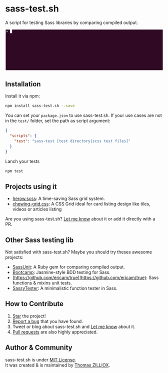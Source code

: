 sass-test.sh
======

A script for testing Sass libraries by comparing compiled output.

![sass-test.sh script demonstration](demo.gif)


Installation
------

Install it via npm:

```sh
npm install sass-test.sh --save
```

You can set your `package.json` to use sass-test.sh.
If your use cases are not in the `test/` folder, set the path as script argument:

```json
{
  "scripts": {
    "test": "sass-test [test directory|scss test files]"
  }
}
```

Lanch your tests

```sh
npm test
```


Projects using it
------

 * [herow.scss](https://github.com/tzi/herow.scss): A time-saving Sass grid system.
 * [chewing-grid.css](https://github.com/tzi/chewing-grid.css): A CSS Grid ideal for card listing design like tiles, videos or articles listing
 
Are you using sass-test.sh? [Let me know](https://twitter.com/iamtzi) about it or add it directly with a PR. 
 
 
Other Sass testing lib
------

Not satisfied with sass-test.sh? Maybe you should try theses awesome projects:

 * [SassUnit](https://github.com/penman/SassUnit): A Ruby gem for comparing compiled output.
 * [Bootcamp](https://github.com/thejameskyle/bootcamp): Jasmine-style BDD testing for Sass.
 * [https://github.com/ericam/true](https://github.com/ericam/true): Sass functions & mixins unit tests.
 * [SassyTester](https://github.com/HugoGiraudel/SassyTester): A minimalistic function tester in Sass.
  
  
How to Contribute
--------

1. [Star](https://github.com/tzi/sass-test.sh/stargazers) the project!
2. [Report a bug](https://github.com/tzi/sass-test.sh/issues/new) that you have found.
3. Tweet or blog about sass-test.sh and [Let me know](https://twitter.com/iamtzi) about it.
4. [Pull requests](CONTRIBUTING.md) are also highly appreciated.


Author & Community
--------

sass-test.sh is under [MIT License](http://tzi.mit-license.org/).<br>
It was created & is maintained by [Thomas ZILLIOX](http://tzi.fr).

